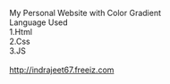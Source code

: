 My Personal Website with Color Gradient
<br>
Language Used 
<br>
1.Html
<br>
2.Css
<br>
3.JS
<br>
<br>
http://indrajeet67.freeiz.com
